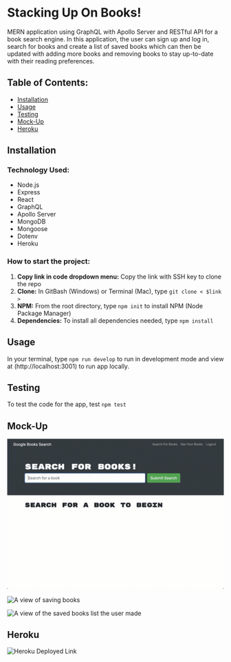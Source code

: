 # Stacking Up On Books!
MERN application using GraphQL with Apollo Server and RESTful API for a book search engine. In this application, the user can sign up and log in, search for books and create a list of saved books which can then be updated with adding more books and removing books to stay up-to-date with their reading preferences.

## Table of Contents:
* [Installation](#installation)
* [Usage](#usage)
* [Testing](#testing)
* [Mock-Up](#mock-up)
* [Heroku](#heroku)

## Installation

### Technology Used:  
* Node.js 
* Express
* React
* GraphQL
* Apollo Server
* MongoDB
* Mongoose
* Dotenv
* Heroku

### How to start the project:  
1. **Copy link in code dropdown menu:** Copy the link with SSH key to clone the repo
1. **Clone:** In GitBash (Windows) or Terminal (Mac), type `git clone < $link >`
1. **NPM:** From the root directory, type `npm init` to install NPM (Node Package Manager)
1. **Dependencies:** To install all dependencies needed, type `npm install`

## Usage
In your terminal, type `npm run develop` to run in development mode and view at (http://localhost:3001) to run app locally.

## Testing
To test the code for the app, test `npm test`

## Mock-Up
![A view of searching for books](./assets/searchbooks.gif)

![A view of saving books](./assets/savebook.gif)

![A view of the saved books list the user made](./assets/viewbooks.gif)

## Heroku
![Heroku Deployed Link](https://evening-mesa-34432.herokuapp.com/)






